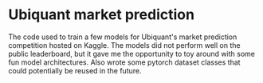 # Ubiquant market prediction
The code used to train a few models for Ubiquant's market prediction competition hosted on Kaggle. The models did not perform well on the public leaderboard, but it gave me the opportunity to toy around with some fun model architectures. Also wrote some pytorch dataset classes that could potentially be reused in the future.
